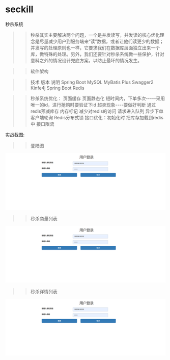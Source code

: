 # seckill
秒杀系统

>>秒杀其实主要解决两个问题，一个是并发读写，并发读的核心优化理念是尽量减少用户到服务端来“读”数据，或者让他们读更少的数据；并发写的处理原则也一样，它要求我们在数据库层面独立出来一个库，做特殊的处理。另外，我们还要针对秒杀系统做一些保护，针对意料之外的情况设计兜底方案，以防止最坏的情况发生。

>>软件架构

>>技术	版本	说明
>>Spring Boot	MySQL	MyBatis Plus	Swagger2 Kinfe4j	Spring Boot Redis		

>>秒杀系统优化：
页面缓存
页面静态化
短时间内，下单多次-----采用唯一的id，进行抢购时要验证下id
超卖现象----要做好判断
通过redis预减库存
内存标记 减少对redis的访问
请求进入队列  异步下单
客户端轮询
Redis分布式锁
接口优化：初始化时 把库存加载到redis中
接口限流

实战截图:
>>登陆图

![登陆图](https://github.com/YyXCyj/seckill-system/blob/master/image/1.png)

>>秒杀商量列表

![秒杀商量列表](https://github.com/YyXCyj/seckill-system/blob/master/image/1.png)

>>秒杀详情列表

![秒杀详情列表](https://github.com/YyXCyj/seckill-system/blob/master/image/1.png)
